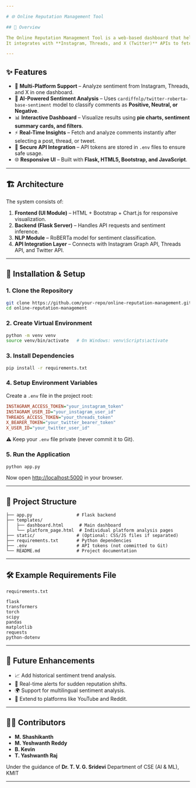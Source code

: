 ```yaml
---

# 🌐 Online Reputation Management Tool

## 📌 Overview

The Online Reputation Management Tool is a web-based dashboard that helps businesses, content creators, and digital marketers monitor public sentiment across multiple social media platforms.
It integrates with **Instagram, Threads, and X (Twitter)** APIs to fetch comments/replies and uses a **RoBERTa-based NLP model** for sentiment analysis.

---
```


## ✨ Features

* 🔗 **Multi-Platform Support** – Analyze sentiment from Instagram, Threads, and X in one dashboard.
* 🤖 **AI-Powered Sentiment Analysis** – Uses `cardiffnlp/twitter-roberta-base-sentiment` model to classify comments as **Positive, Neutral, or Negative**.
* 📊 **Interactive Dashboard** – Visualize results using **pie charts, sentiment summary cards, and filters**.
* ⚡ **Real-Time Insights** – Fetch and analyze comments instantly after selecting a post, thread, or tweet.
* 🔐 **Secure API Integration** – API tokens are stored in `.env` files to ensure safe usage.
* 🌐 **Responsive UI** – Built with **Flask, HTML5, Bootstrap, and JavaScript**.

---

## 🏗️ Architecture

The system consists of:

1. **Frontend (UI Module)** – HTML + Bootstrap + Chart.js for responsive visualization.
2. **Backend (Flask Server)** – Handles API requests and sentiment inference.
3. **NLP Module** – RoBERTa model for sentiment classification.
4. **API Integration Layer** – Connects with Instagram Graph API, Threads API, and Twitter API.

---

## 🚀 Installation & Setup

### 1. Clone the Repository

```bash
git clone https://github.com/your-repo/online-reputation-management.git
cd online-reputation-management
```

### 2. Create Virtual Environment

```bash
python -m venv venv
source venv/bin/activate   # On Windows: venv\Scripts\activate
```

### 3. Install Dependencies

```bash
pip install -r requirements.txt
```

### 4. Setup Environment Variables

Create a `.env` file in the project root:

```ini
INSTAGRAM_ACCESS_TOKEN="your_instagram_token"
INSTAGRAM_USER_ID="your_instagram_user_id"
THREADS_ACCESS_TOKEN="your_threads_token"
X_BEARER_TOKEN="your_twitter_bearer_token"
X_USER_ID="your_twitter_user_id"
```

⚠️ Keep your `.env` file private (never commit it to Git).

### 5. Run the Application

```bash
python app.py
```

Now open [http://localhost:5000](http://localhost:5000) in your browser.

---

## 📂 Project Structure

```
├── app.py                 # Flask backend
├── templates/
│   ├── dashboard.html      # Main dashboard
│   └── platform_page.html  # Individual platform analysis pages
├── static/                # (Optional: CSS/JS files if separated)
├── requirements.txt       # Python dependencies
├── .env                   # API tokens (not committed to Git)
└── README.md              # Project documentation
```

---

## 🛠️ Example Requirements File

`requirements.txt`

```
flask
transformers
torch
scipy
pandas
matplotlib
requests
python-dotenv
```

---

## 🔮 Future Enhancements

* 📈 Add historical sentiment trend analysis.
* 📢 Real-time alerts for sudden reputation shifts.
* 🌍 Support for multilingual sentiment analysis.
* 🎥 Extend to platforms like YouTube and Reddit.

---

## 👨‍💻 Contributors

* **M. Shashikanth**
* **M. Yeshwanth Reddy**
* **B. Kevin**
* **T. Yashwanth Raj**

Under the guidance of **Dr. T. V. G. Sridevi**
Department of CSE (AI & ML), KMIT

---
